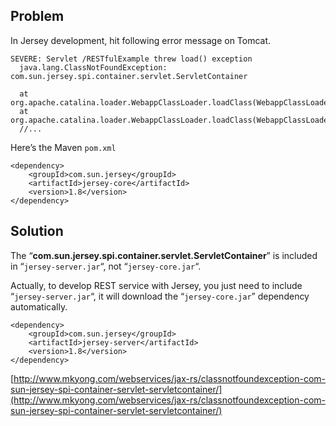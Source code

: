 ## Problem

In Jersey development, hit following error message on Tomcat.

    SEVERE: Servlet /RESTfulExample threw load() exception
      java.lang.ClassNotFoundException: com.sun.jersey.spi.container.servlet.ServletContainer

      at org.apache.catalina.loader.WebappClassLoader.loadClass(WebappClassLoader.java:1516)
      at org.apache.catalina.loader.WebappClassLoader.loadClass(WebappClassLoader.java:1361)
      //...

Here’s the Maven `pom.xml`

    <dependency>
    	<groupId>com.sun.jersey</groupId>
    	<artifactId>jersey-core</artifactId>
    	<version>1.8</version>
    </dependency>

## Solution

The “**com.sun.jersey.spi.container.servlet.ServletContainer**” is included in “`jersey-server.jar`“, not “`jersey-core.jar`“.

Actually, to develop REST service with Jersey, you just need to include “`jersey-server.jar`“, it will download the “`jersey-core.jar`” dependency automatically.

    <dependency>
    	<groupId>com.sun.jersey</groupId>
    	<artifactId>jersey-server</artifactId>
    	<version>1.8</version>
    </dependency>

[http://www.mkyong.com/webservices/jax-rs/classnotfoundexception-com-sun-jersey-spi-container-servlet-servletcontainer/](http://www.mkyong.com/webservices/jax-rs/classnotfoundexception-com-sun-jersey-spi-container-servlet-servletcontainer/)
